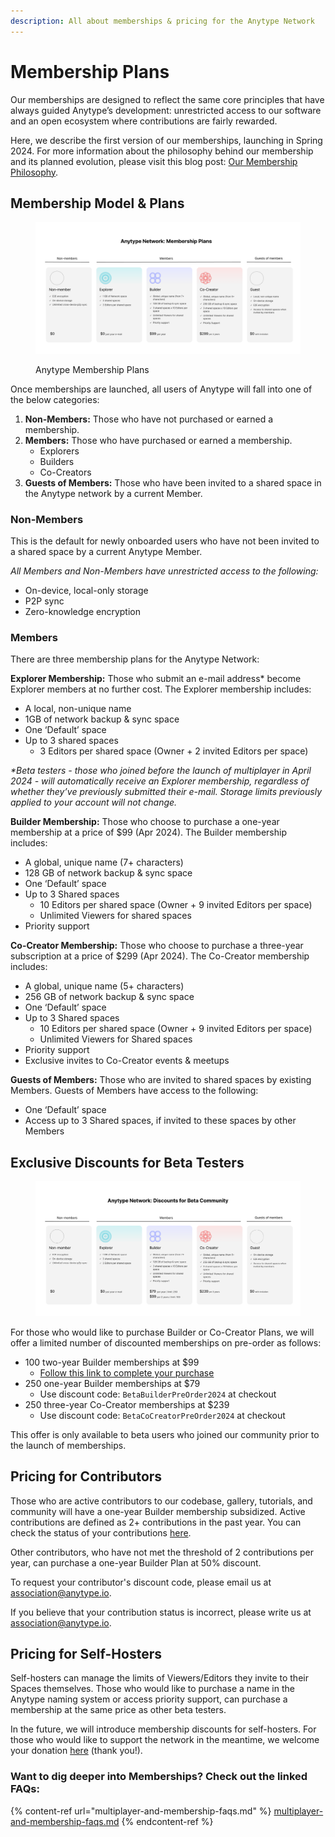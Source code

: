 ```yaml
---
description: All about memberships & pricing for the Anytype Network
---
```


# Membership Plans

Our memberships are designed to reflect the same core principles that have always guided Anytype’s development: unrestricted access to our software and an open ecosystem where contributions are fairly rewarded.

Here, we describe the first version of our memberships, launching in Spring 2024. For more information about the philosophy behind our membership and its planned evolution, please visit this blog post: [Our Membership Philosophy](https://blog.anytype.io/our-memberships-philosophy/).

## Membership Model & Plans

<figure><img src="../../.gitbook/assets/Membership Plans-25 Apr.png" alt=""><figcaption><p>Anytype Membership Plans</p></figcaption></figure>

Once memberships are launched, all users of Anytype will fall into one of the below categories:

1. **Non-Members:** Those who have not purchased or earned a membership.
2. **Members:** Those who have purchased or earned a membership.
   * Explorers
   * Builders
   * Co-Creators
3. **Guests of Members:** Those who have been invited to a shared space in the Anytype network by a current Member.

### **Non-Members**

This is the default for newly onboarded users who have not been invited to a shared space by a current Anytype Member.

_All Members and Non-Members have unrestricted access to the following:_

* On-device, local-only storage
* P2P sync
* Zero-knowledge encryption

### **Members**

There are three membership plans for the Anytype Network:

**Explorer Membership:** Those who submit an e-mail address\* become Explorer members at no further cost. The Explorer membership includes:

* A local, non-unique name
* 1GB of network backup & sync space
* One ‘Default’ space
* Up to 3 shared spaces
  * 3 Editors per shared space (Owner + 2 invited Editors per space)

_\*Beta testers - those who joined before the launch of multiplayer in April 2024 - will automatically receive an Explorer membership, regardless of whether they’ve previously submitted their e-mail. Storage limits previously applied to your account will not change._

**Builder Membership:** Those who choose to purchase a one-year membership at a price of $99 (Apr 2024). The Builder membership includes:

* A global, unique name (7+ characters)
* 128 GB of network backup & sync space
* One ‘Default’ space
* Up to 3 Shared spaces
  * 10 Editors per shared space (Owner + 9 invited Editors per space)
  * Unlimited Viewers for shared spaces
* Priority support

**Co-Creator Membership:** Those who choose to purchase a three-year subscription at a price of $299 (Apr 2024). The Co-Creator membership includes:

* A global, unique name (5+ characters)
* 256 GB of network backup & sync space
* One ‘Default’ space
* Up to 3 Shared spaces
  * 10 Editors per shared space (Owner + 9 invited Editors per space)
  * Unlimited Viewers for Shared spaces
* Priority support
* Exclusive invites to Co-Creator events & meetups

**Guests of Members:** Those who are invited to shared spaces by existing Members. Guests of Members have access to the following:

* One ‘Default’ space
* Access up to 3 Shared spaces, if invited to these spaces by other Members

## Exclusive Discounts for Beta Testers

<figure><img src="../../.gitbook/assets/Beta Discounts - 25 Apr.png" alt=""><figcaption></figcaption></figure>

For those who would like to purchase Builder or Co-Creator Plans, we will offer a limited number of discounted memberships on pre-order as follows:

* 100 two-year Builder memberships at $99
  * [Follow this link to complete your purchase](https://stripe.pay.anytype.io/b/5kA033c2H3UB0sUdR2)
* 250 one-year Builder memberships at $79
  * Use discount code: `BetaBuilderPreOrder2024` at checkout
* 250 three-year Co-Creator memberships at $239
  * Use discount code: `BetaCoCreatorPreOrder2024` at checkout

This offer is only available to beta users who joined our community prior to the launch of memberships.&#x20;

## Pricing for Contributors

Those who are active contributors to our codebase, gallery, tutorials, and community will have a one-year Builder membership subsidized. Active contributions are defined as 2+ contributions in the past year. You can check the status of your contributions [here](https://github.com/anyproto/contributors/blob/main/contributors.json).

Other contributors, who have not met the threshold of 2 contributions per year, can purchase a one-year Builder Plan at 50% discount.

To request your contributor's discount code, please email us at association@anytype.io.&#x20;

If you believe that your contribution status is incorrect, please write us at association@anytype.io.

## Pricing for Self-Hosters

Self-hosters can manage the limits of Viewers/Editors they invite to their Spaces themselves. Those who would like to purchase a name in the Anytype naming system or access priority support, can purchase a membership at the same price as other beta testers.

In the future, we will introduce membership discounts for self-hosters. For those who would like to support the network in the meantime, we welcome your donation [here](https://stripe.pay.anytype.io/b/4gw0337MrdvbejK28f) (thank you!).

### Want to dig deeper into Memberships? Check out the linked FAQs:

{% content-ref url="multiplayer-and-membership-faqs.md" %}
[multiplayer-and-membership-faqs.md](multiplayer-and-membership-faqs.md)
{% endcontent-ref %}
